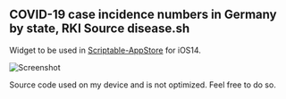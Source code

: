 ## COVID-19 case incidence numbers in Germany by state, RKI Source disease.sh ##

Widget to be used in [Scriptable-AppStore](https://t.co/XuruULlFCb?amp=1 "Scriptable-AppStore") for iOS14.

![Screenshot](https://github.com/thewaytozion/widgets/blob/main/img/ScreenShot-Covid-Widget.jpg "Screenshot")


Source code used on my device and is not optimized. Feel free to do so.




